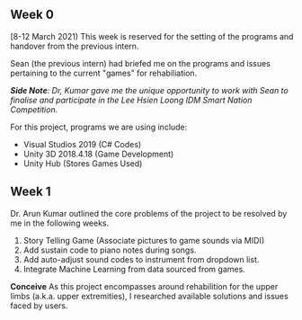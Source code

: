 ## Week 0
[8-12 March 2021) 
This week is reserved for the setting of the programs and handover from the previous intern.

Sean (the previous intern) had briefed me on the programs and issues pertaining to the current "games" for rehabiliation. 

***Side Note**: Dr, Kumar gave me the unique opportunity to work with Sean to finalise and participate in the Lee Hsien Loong IDM Smart Nation Competition.*

For this project, programs we are using include:
 - Visual Studios 2019 (C# Codes)
 - Unity 3D 2018.4.18 (Game Development)
 - Unity Hub (Stores Games Used)

## Week 1
Dr. Arun Kumar outlined the core problems of the project to be resolved by me in the following weeks.
1. Story Telling Game (Associate pictures to game sounds via MIDI)
2. Add sustain code to piano notes during songs.
3. Add auto-adjust sound codes to instrument from dropdown list.
4.  Integrate Machine Learning from data sourced from games.

**Conceive**
As this project encompasses around rehabilition for the upper limbs (a.k.a. upper extremities), I researched available solutions and issues faced by users. 

<!--stackedit_data:
eyJoaXN0b3J5IjpbLTMxMzg0Njk4MywxMTY5MDA1MzQ4LDEzOT
kzNTAyOTUsMTAyMDc5NjUwOCwtMTM4MjQxMjA2MiwtNDY3MTUy
OTMwXX0=
-->